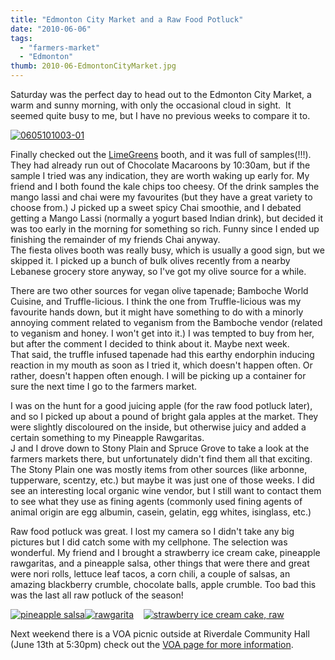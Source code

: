 ```yaml
---
title: "Edmonton City Market and a Raw Food Potluck"
date: "2010-06-06"
tags:
  - "farmers-market"
  - "Edmonton"
thumb: 2010-06-EdmontonCityMarket.jpg
---
```


 Saturday was the perfect day to head out to the Edmonton City Market, a warm and sunny morning, with only the occasional cloud in sight.  It seemed quite busy to me, but I have no previous weeks to compare it to.  

[![0605101003-01](images/4675119793_943ac71c18.jpg)](http://www.flickr.com/photos/prairiev/4675119793/ "0605101003-01 by MeShellG, on Flickr")

Finally checked out the [LimeGreens](http://limegreens.com/) booth, and it was full of samples(!!!). They had already run out of Chocolate Macaroons by 10:30am, but if the sample I tried was any indication, they are worth waking up early for. My friend and I both found the kale chips too cheesy. Of the drink samples the mango lassi and chai were my favourites (but they have a great variety to choose from.) J picked up a sweet spicy Chai smoothie, and I debated getting a Mango Lassi (normally a yogurt based Indian drink), but decided it was too early in the morning for something so rich. Funny since I ended up finishing the remainder of my friends Chai anyway.  
The fiesta olives booth was really busy, which is usually a good sign, but we skipped it. I picked up a bunch of bulk olives recently from a nearby Lebanese grocery store anyway, so I've got my olive source for a while.

There are two other sources for vegan olive tapenade; Bamboche World Cuisine, and Truffle-licious. I think the one from Truffle-licious was my favourite hands down, but it might have something to do with a minorly annoying comment related to veganism from the Bamboche vendor (related to veganism and honey. I won't get into it.) I was tempted to buy from her, but after the comment I decided to think about it. Maybe next week.  
That said, the truffle infused tapenade had this earthy endorphin inducing reaction in my mouth as soon as I tried it, which doesn't happen often. Or rather, doesn't happen often enough. I will be picking up a container for sure the next time I go to the farmers market.

I was on the hunt for a good juicing apple (for the raw food potluck later), and so I picked up about a pound of bright gala apples at the market. They were slightly discoloured on the inside, but otherwise juicy and added a certain something to my Pineapple Rawgaritas.  
J and I drove down to Stony Plain and Spruce Grove to take a look at the farmers markets there, but unfortunately didn't find them all that exciting. The Stony Plain one was mostly items from other sources (like arbonne, tupperware, scentzy, etc.) but maybe it was just one of those weeks. I did see an interesting local organic wine vendor, but I still want to contact them to see what they use as fining agents (commonly used fining agents of animal origin are egg albumin, casein, gelatin, egg whites, isinglass, etc.)  

Raw food potluck was great. I lost my camera so I didn't take any big pictures but I did catch some with my cellphone. The selection was wonderful. My friend and I brought a strawberry ice cream cake, pineapple rawgaritas, and a pineapple salsa, other things that were there and great were nori rolls, lettuce leaf tacos, a corn chili, a couple of salsas, an amazing blackberry crumble, chocolate balls, apple crumble. Too bad this was the last all raw potluck of the season!

[![pineapple salsa](images/4675120019_5dfe1d4a25.jpg)](http://www.flickr.com/photos/prairiev/4675120019/ "pineapple salsa by MeShellG, on Flickr")[![rawgarita](images/4680158258_57968c2336.jpg)](http://farm5.static.flickr.com/4047/4680158258_57968c2336.jpg)    [![strawberry ice cream cake, raw](images/4679072319_3ce6eddcfc.jpg)](http://www.flickr.com/photos/prairiev/4679072319/ "strawberry ice cream cake, raw by MeShellG, on Flickr")  

Next weekend there is a VOA picnic outside at Riverdale Community Hall (June 13th at 5:30pm) check out the [VOA page for more information](http://www.vofa.ca/node/454).
